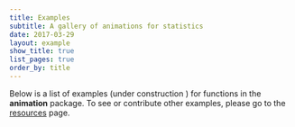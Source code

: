 ```yaml
---
title: Examples
subtitle: A gallery of animations for statistics
date: 2017-03-29
layout: example
show_title: true
list_pages: true
order_by: title
---
```


Below is a list of examples (under construction <i class="fa fa-spinner fa-pulse fa-fw"></i>) for functions in the **animation** package. To see or contribute other examples, please go to the [resources](../resources) page.
